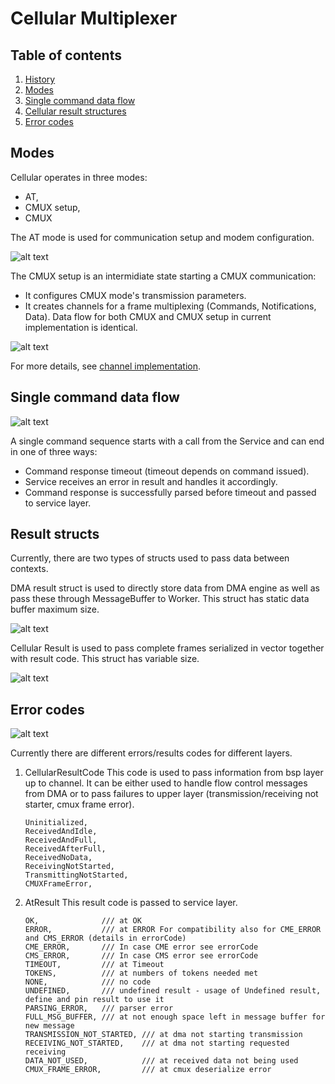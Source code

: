 # Cellular Multiplexer

## Table of contents
1. [History](#history)
2. [Modes](#modes)
3. [Single command data flow](#singlecmd)
5. [Cellular result structures](#result)
6. [Error codes](#errors)

## Modes <a name="modes"></a>
Cellular operates in three modes:
 - AT,
 - CMUX setup,
 - CMUX

The AT mode is used for communication setup and modem configuration.

![alt text](./doc/Images/at_mode.svg "Flow diagram for at mode")

The CMUX setup is an intermidiate state starting a CMUX communication:
 - It configures CMUX mode's transmission parameters.
 - It creates channels for a frame multiplexing (Commands, Notifications, Data).
Data flow for both CMUX and CMUX setup in current implementation is identical.

![alt text](./doc/Images/mux_mode.svg "Flow diagram for mux mode")

For more details, see [channel implementation](./doc/ATStream.md).

## Single command data flow <a name="singlecmd"></a>
![alt text](./doc/Images/single_cmd_transmission.png "Single command sequence")

A single command sequence starts with a call from the Service and can end in one of three ways:
 - Command response timeout (timeout depends on command issued).
 - Service receives an error in result and handles it accordingly. 
 - Command response is successfully parsed before timeout and passed to service layer.

## Result structs <a name="result"></a>

Currently, there are two types of structs used to pass data between contexts.

DMA result struct is used to directly store data from DMA engine as well as pass these through 
MessageBuffer to Worker. This struct has static data buffer maximum size.

![alt text](./doc/Images/dma_result_struct.png "Dma result struct")

Cellular Result is used to pass complete frames serialized in vector together with 
result code. This struct has variable size.

![alt text](./doc/Images/cellular_result_struct.png "Cellular result struct")

## Error codes <a name="errors"></a>


![alt text](./doc/Images/class_channel.png "Class diagram for channel")

Currently there are different errors/results codes for different layers.

  1. CellularResultCode
     This code is used to pass information from bsp layer up to channel.
     It can be either used to handle flow control messages from DMA or 
     to pass failures to upper layer (transmission/receiving not starter, 
     cmux frame error).

     ```
     Uninitialized,
     ReceivedAndIdle,
     ReceivedAndFull,
     ReceivedAfterFull,
     ReceivedNoData,
     ReceivingNotStarted,
     TransmittingNotStarted,
     CMUXFrameError, 
     ```

  2. AtResult
     This result code is passed to service layer. 

        ```
        OK,              /// at OK
        ERROR,           /// at ERROR For compatibility also for CME_ERROR and CMS_ERROR (details in errorCode)
        CME_ERROR,       /// In case CME error see errorCode
        CMS_ERROR,       /// In case CMS error see errorCode
        TIMEOUT,         /// at Timeout
        TOKENS,          /// at numbers of tokens needed met
        NONE,            /// no code
        UNDEFINED,       /// undefined result - usage of Undefined result, define and pin result to use it
        PARSING_ERROR,   /// parser error
        FULL_MSG_BUFFER, /// at not enough space left in message buffer for new message
        TRANSMISSION_NOT_STARTED, /// at dma not starting transmission
        RECEIVING_NOT_STARTED,    /// at dma not starting requested receiving
        DATA_NOT_USED,            /// at received data not being used
        CMUX_FRAME_ERROR,         /// at cmux deserialize error
        ```

